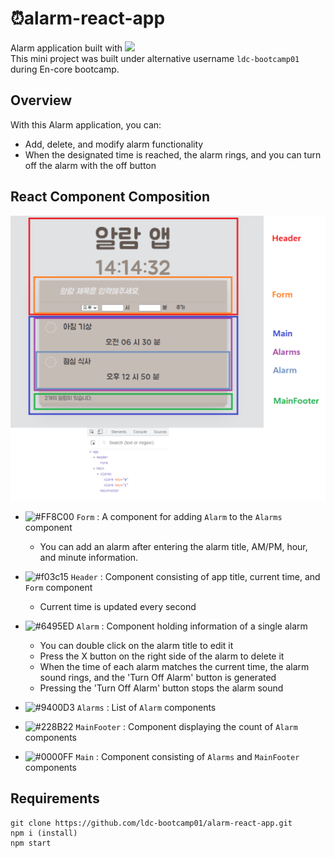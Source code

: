 
# :alarm_clock:alarm-react-app
Alarm application built with <img src="https://img.shields.io/badge/React-gray?logo=react"> <br/>
This mini project was built under alternative username `ldc-bootcamp01` during En-core bootcamp.

## Overview
With this Alarm application, you can:
- Add, delete, and modify alarm functionality
- When the designated time is reached, the alarm rings, and you can turn off the alarm with the off button 

## React Component Composition

![React Component Chart](/public/react_component_chart.png "React Component Chart")

- ![#FF8C00](https://via.placeholder.com/15/FF8C00/FF8C00.png) `Form` : A component for adding `Alarm` to the `Alarms` component
  - You can add an alarm after entering the alarm title, AM/PM, hour, and minute information. 

- ![#f03c15](https://via.placeholder.com/15/f03c15/f03c15.png) `Header` : Component consisting of app title, current time, and `Form` component
  - Current time is updated every second

- ![#6495ED](https://via.placeholder.com/15/6495ED/6495ED.png) `Alarm` : Component holding information of a single alarm
  - You can double click on the alarm title to edit it
  - Press the X button on the right side of the alarm to delete it
  - When the time of each alarm matches the current time, the alarm sound rings, and the 'Turn Off Alarm' button is generated
  - Pressing the 'Turn Off Alarm' button stops the alarm sound

- ![#9400D3](https://via.placeholder.com/15/9400D3/9400D3.png) `Alarms` : List of `Alarm` components

- ![#228B22](https://via.placeholder.com/15/228B22/228B22.png) `MainFooter` : Component displaying the count of `Alarm` components

- ![#0000FF](https://via.placeholder.com/15/0000FF/0000FF.png) `Main` : Component consisting of `Alarms` and `MainFooter` components

## Requirements

```
git clone https://github.com/ldc-bootcamp01/alarm-react-app.git
npm i (install)
npm start
```
